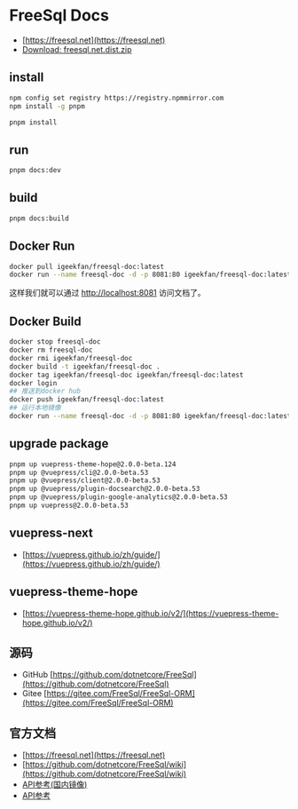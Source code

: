# FreeSql Docs

- [https://freesql.net](https://freesql.net)
- [Download: freesql.net.dist.zip](https://github.com/2881099/FreeSql.Wiki.VuePress/files/11719032/freesql.net.dist.zip)

## install

```bash
npm config set registry https://registry.npmmirror.com
npm install -g pnpm
```

```bash
pnpm install
```

## run

```bash
pnpm docs:dev
```

## build

```bash
pnpm docs:build
```

## Docker Run

```bash
docker pull igeekfan/freesql-doc:latest
docker run --name freesql-doc -d -p 8081:80 igeekfan/freesql-doc:latest
```

这样我们就可以通过 [http://localhost:8081](http://localhost:8081) 访问文档了。

## Docker Build

```bash
docker stop freesql-doc
docker rm freesql-doc
docker rmi igeekfan/freesql-doc
docker build -t igeekfan/freesql-doc .
docker tag igeekfan/freesql-doc igeekfan/freesql-doc:latest
docker login
## 推送到docker hub
docker push igeekfan/freesql-doc:latest
## 运行本地镜像
docker run --name freesql-doc -d -p 8081:80 igeekfan/freesql-doc:latest
```

## upgrade package

```bash
pnpm up vuepress-theme-hope@2.0.0-beta.124
pnpm up @vuepress/cli@2.0.0-beta.53
pnpm up @vuepress/client@2.0.0-beta.53
pnpm up @vuepress/plugin-docsearch@2.0.0-beta.53
pnpm up @vuepress/plugin-google-analytics@2.0.0-beta.53
pnpm up vuepress@2.0.0-beta.53
```

## vuepress-next

- [https://vuepress.github.io/zh/guide/](https://vuepress.github.io/zh/guide/)

## vuepress-theme-hope

- [https://vuepress-theme-hope.github.io/v2/](https://vuepress-theme-hope.github.io/v2/)

## 源码

- GitHub [https://github.com/dotnetcore/FreeSql](https://github.com/dotnetcore/FreeSql)
- Gitee [https://gitee.com/FreeSql/FreeSql-ORM](https://gitee.com/FreeSql/FreeSql-ORM)

## 官方文档

- [https://freesql.net](https://freesql.net)
- [https://github.com/dotnetcore/FreeSql/wiki](https://github.com/dotnetcore/FreeSql/wiki)
- [API参考(国内镜像)](http://101.34.7.82:8082/api/index.html)
- [API参考](https://dotnetcore.github.io/FreeSql/index.html)
